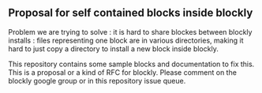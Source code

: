 ## Proposal for self contained blocks inside blockly

Problem we are trying to solve : it is hard to share blockes between blockly installs : files representing one block
are in various directories, making it hard to just copy a directory to install a new block inside blockly.

This repository contains some sample blocks and documentation to fix this. This is a proposal or a kind of RFC for blockly.
Please comment on the blockly google group or in this repository issue queue.
